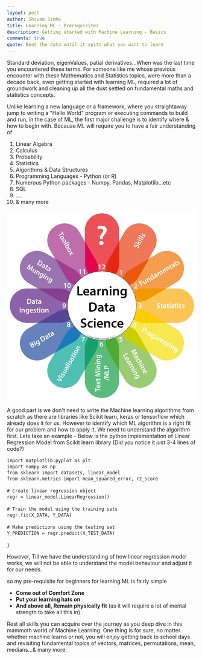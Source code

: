 ```yaml
---
layout: post
author: Shivam Sinha
title: Learning ML - Prerequisites
description: Getting started with Machine Learning - Basics
comments: true
quote: Beat the data until it spits what you want to learn
---
```

Standard deviation, eigenValues, patial derivatives...When was the last time you encountered these terms. For someone like me whose previous encounter with these Mathematics and Statistics topics, were more than a decade back, even getting started with learning ML, required a lot of groundwork and cleaning up all the dust settled on fundamental maths and statistics concepts.

Unlike learning a new language or a framework, where you straightaway jump to writing a "Hello World" program or executing commands to build and run, in the case of ML, the first major challenge is to identify where & how to begin with. Because ML will require you to have a fair understanding of

1. Linear Algebra
2. Calculus
3. Probability
4. Statistics
5. Algorithms & Data Structures
6. Programming Languages - Python (or R)
7. Numerous Python packages - Numpy, Pandas, Matplotlib...etc
8. SQL
9. ....
10. & many more

![introduction](/assets/intro.png)


A good part is we don't need to write the Machine learning algorithms from scratch as there are libraries like Scikit learn, keras or tensorflow which already does it for us. However to identify which ML algorithm is a right fit for our problem and how to apply it, We need to understand the algorithm first. 
Lets take an example - Below is the python implementation of Linear Regression Model from Scikit learn library (Did you notice it just 3-4 lines of code?) 

```
import matplotlib.pyplot as plt
import numpy as np
from sklearn import datasets, linear_model
from sklearn.metrics import mean_squared_error, r2_score

# Create linear regression object
regr = linear_model.LinearRegression()

# Train the model using the training sets
regr.fit(X_DATA, Y_DATA)

# Make predictions using the testing set
Y_PREDICTION = regr.predict(X_TEST_DATA)

}
```

However, Till we have the understanding of how linear regression model works, we will not be able to understand the model behaviour and adjust it for our needs. 

so my pre-requisite for beginners for learning ML is fairly simple
- **Come out of Comfort Zone**
- **Put your learning hats on**
- **And above all, Remain physically fit** (as it will require a lot of mental strength to take all this in)

Rest all skills you can acquire over the journey as you deep dive in this mammoth world of Machine Learning. One thing is for sure, no matter whether machine learns or not, you will enjoy getting back to school days and revisiting fundamental topics of vectors, matrices, permutations, mean, medians...& many more.

